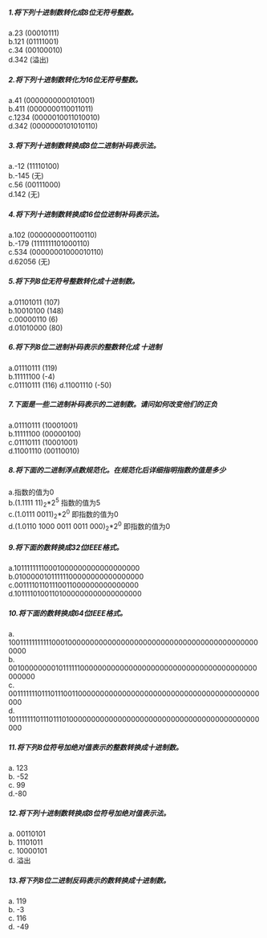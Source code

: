 ##### 1.将下列十进制数转化成8位无符号整数。  
a.23   (00010111)  
b.121  (01111001)  
c.34  (00100010)  
d.342  (溢出)  
##### 2.将下列十进制数转化为16位无符号整数。  
a.41  (0000000000101001)  
b.411  (0000000110011011)  
c.1234  (0000010011010010)  
d.342  (0000000101010110)  
##### 3.将下列十进制数转换成8位二进制补码表示法。  
a.-12  (11110100)  
b.-145  (无)  
c.56  (00111000)  
d.142  (无)  
##### 4.将下列十进制数转换成16位位进制补码表示法。  
a.102  (0000000001100110)  
b.-179  (1111111101000110)  
c.534  (00000001000010110)  
d.62056  (无)  
##### 5.将下列8位无符号整数转化成十进制数。  
a.01101011 (107)  
b.10010100 (148)  
c.00000110 (6)  
d.01010000 (80)  
##### 6.将下列8位二进制补码表示的整数转化成 十进制  
a.01110111  (119)  
b.11111100  (-4)  
c.01110111  (116)
d.11001110  (-50)  
##### 7.下面是一些二进制补码表示的二进制数。请问如何改变他们的正负  
a.01110111 (10001001)  
b.11111100 (00000100)  
c.01110111 (10001001)  
d.11001110 (00110010)  
##### 8.将下面的二进制浮点数规范化。在规范化后详细指明指数的值是多少  
a.指数的值为0  
b.(1.1111 11)<sub>2</sub>*2<sup>5</sup>  指数的值为5  
c.(1.0111 0011)<sub>2</sub>*2<sup>0</sup> 即指数的值为0  
d.(1.0110 1000 0011 0011 000)<sub>2</sub>*2<sup>0</sup>   即指数的值为0  
##### 9.将下面的数转换成32位IEEE格式。  
a.10111111110001000000000000000000  
b.01000001011111100000000000000000  
c.00111101101110011000000000000000  
d.10111101001101000000000000000000
##### 10.将下面的数转换成64位IEEE格式。  
a.  10011111111111000100000000000000000000000000000000000000000000000  
b.  00100000000101111110000000000000000000000000000000000000000000000  
c.  00111111101110111001100000000000000000000000000000000000000000000  
d.  10111111101110111010000000000000000000000000000000000000000000000
##### 11.将下列8位符号加绝对值表示的整数转换成十进制数。
a. 123  
b. -52  
c.  99  
d.-80
##### 12.将下列十进制数转换成8位符号加绝对值表示法。
a.  00110101  
b.  11101011  
c.  10000101  
d.  溢出
##### 13.将下列8位二进制反码表示的数转换成十进制数。
a.  119  
b.  -3  
c.  116  
d.  -49
